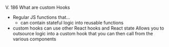 V. 186 What are custom Hooks 
- Regular JS functions that...
  - can contain stateful logic into reusable functions
- custom hooks can use other React hooks and React state
Allows you to outsource logic into a custom hook that you can then call from the various components